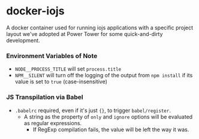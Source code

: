 # docker-iojs
A docker container used for running iojs applications with a specific project layout we've adopted at Power Tower for some quick-and-dirty development.

### Environment Variables of Note

 * `NODE__PROCESS_TITLE` will set `process.title`
 * `NPM__SILENT` will turn off the logging of the output from `npm install` if its value is set to `true` (case-insensitive)

### JS Transpilation via Babel

 * `.babelrc` required, even if it's just `{}`, to trigger `babel/register`.
    - A string as the property of `only` and `ignore` options will be evaluated as regular expressions.
        - If RegExp compilation fails, the value will be left the way it was.

